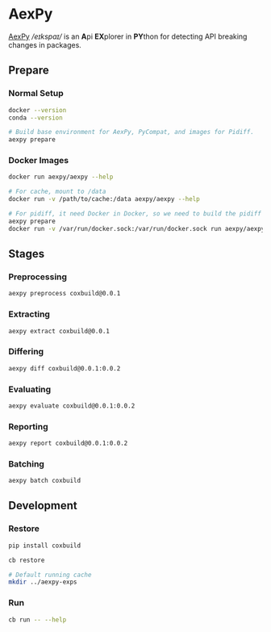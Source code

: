 # AexPy

[AexPy](https://aexpy.netlify.app) */eɪkspaɪ/* is an **A**pi **EX**plorer in **PY**thon for detecting API breaking changes in packages.

## Prepare

### Normal Setup

```sh
docker --version
conda --version

# Build base environment for AexPy, PyCompat, and images for Pidiff.
aexpy prepare
```

### Docker Images

```sh
docker run aexpy/aexpy --help

# For cache, mount to /data
docker run -v /path/to/cache:/data aexpy/aexpy --help

# For pidiff, it need Docker in Docker, so we need to build the pidiff image outside docker container first.
aexpy prepare
docker run -v /var/run/docker.sock:/var/run/docker.sock run aexpy/aexpy --help
```

## Stages

### Preprocessing

```sh
aexpy preprocess coxbuild@0.0.1
```

### Extracting

```sh
aexpy extract coxbuild@0.0.1
```

### Differing

```sh
aexpy diff coxbuild@0.0.1:0.0.2
```

### Evaluating

```sh
aexpy evaluate coxbuild@0.0.1:0.0.2
```

### Reporting

```sh
aexpy report coxbuild@0.0.1:0.0.2
```

### Batching

```sh
aexpy batch coxbuild
```

## Development

### Restore

```sh
pip install coxbuild

cb restore

# Default running cache
mkdir ../aexpy-exps
```

### Run

```sh
cb run -- --help
```
